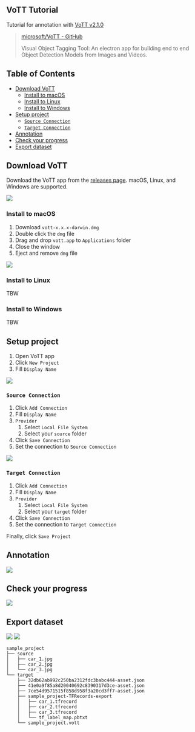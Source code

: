 ## VoTT Tutorial

Tutorial for annotation with [VoTT v2.1.0](https://github.com/microsoft/VoTT/releases/tag/v2.1.0)

> [microsoft/VoTT - GitHub](https://github.com/microsoft/VoTT)
>
> Visual Object Tagging Tool: An electron app for building end to end Object Detection Models from Images and Videos.



## Table of Contents

<!-- START doctoc generated TOC please keep comment here to allow auto update -->
<!-- DON'T EDIT THIS SECTION, INSTEAD RE-RUN doctoc TO UPDATE -->


- [Download VoTT](#download-vott)
  - [Install to macOS](#install-to-macos)
  - [Install to Linux](#install-to-linux)
  - [Install to Windows](#install-to-windows)
- [Setup project](#setup-project)
  - [`Source Connection`](#source-connection)
  - [`Target Connection`](#target-connection)
- [Annotation](#annotation)
- [Check your progress](#check-your-progress)
- [Export dataset](#export-dataset)

<!-- END doctoc generated TOC please keep comment here to allow auto update -->



## Download VoTT

Download the VoTT app from the [releases page]. macOS, Linux, and Windows are supported.

[releases page]:https://github.com/microsoft/VoTT/releases

![](./images/download.jpg)

### Install to macOS

1. Download `vott-x.x.x-darwin.dmg`
2. Double click the `dmg` file
3. Drag and drop `vott.app` to `Applications` folder
4. Close the window
5. Eject and remove `dmg` file

![](./images/install_macos.jpg)

### Install to Linux

TBW

### Install to Windows

TBW



## Setup project

1. Open VoTT app
2. Click `New Project`
3. Fill `Display Name`

![](./images/project.jpg)

### `Source Connection`

1. Click `Add Connection`
2. Fill `Display Name`
3. `Provider`
   1. Select `Local File System`
   2. Select your `source` folder
4. Click `Save Connection`
5. Set the connection to `Source Connection`

![](./images/source_connection.jpg)

### `Target Connection`

1. Click `Add Connection`
2. Fill `Display Name`
3. `Provider`
   1. Select `Local File System`
   2. Select your `target` folder
4. Click `Save Connection`
5. Set the connection to `Target Connection`

Finally, click `Save Project`



## Annotation

![](./images/tags_editor.jpg)



## Check your progress

![](./images/project_settings.jpg)



## Export dataset

![](./images/export_settings.jpg)
![](./images/tags_editor_export.jpg)

```
sample_project
├── source
│   ├── car_1.jpg
│   ├── car_2.jpg
│   └── car_3.jpg
└── target
    ├── 32db62ab992c250ba2312fdc3babc444-asset.json
    ├── 41e0a9f85a8d20040692c8390317d3ce-asset.json
    ├── 7ce54d9571515f858d958f3a20cd3ff7-asset.json
    ├── sample_project-TFRecords-export
    │   ├── car_1.tfrecord
    │   ├── car_2.tfrecord
    │   ├── car_3.tfrecord
    │   └── tf_label_map.pbtxt
    └── sample_project.vott
```
